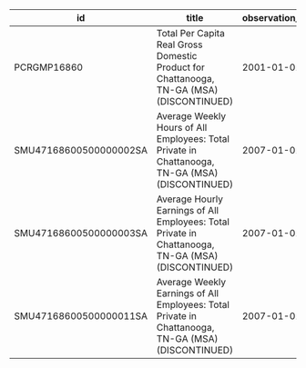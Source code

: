 | id                     | title                                                                                              | observation_start   | observation_end   |
|------------------------|----------------------------------------------------------------------------------------------------|---------------------|-------------------|
| PCRGMP16860            | Total Per Capita Real Gross Domestic Product for Chattanooga, TN-GA (MSA) (DISCONTINUED)           | 2001-01-01          | 2017-01-01        |
| SMU47168600500000002SA | Average Weekly Hours of All Employees: Total Private in Chattanooga, TN-GA (MSA) (DISCONTINUED)    | 2007-01-01          | 2022-03-01        |
| SMU47168600500000003SA | Average Hourly Earnings of All Employees: Total Private in Chattanooga, TN-GA (MSA) (DISCONTINUED) | 2007-01-01          | 2022-03-01        |
| SMU47168600500000011SA | Average Weekly Earnings of All Employees: Total Private in Chattanooga, TN-GA (MSA) (DISCONTINUED) | 2007-01-01          | 2022-03-01        |